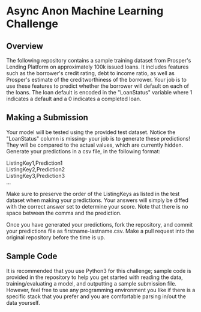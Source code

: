 # Async Anon Machine Learning Challenge 

## Overview 

The following repository contains a sample training dataset from Prosper's Lending Platform on approximately 100k issued loans. It includes features such as the borrower's credit rating, debt to income ratio, as well as Prosper's estimate of the creditworthiness of the borrower. Your job is to use these features to predict whether the borrower will default on each of the loans. The loan default is encoded in the "LoanStatus" variable where 1 indicates a default and a 0 indicates a completed loan. 

## Making a Submission 

Your model will be tested using the provided test dataset. Notice the "LoanStatus" column is missing- your job is to generate these predictions! They will be compared to the actual values, which are currently hidden. Generate your predictions in a csv file, in the following format: 

ListingKey1,Prediction1   
ListingKey2,Prediction2  
ListingKey3,Prediction3  
...

Make sure to preserve the order of the ListingKeys as listed in the test dataset when making your predictions. Your answers will simply be diffed with the correct answer set to determine your score. Note that there is no space between the comma and the prediction. 

Once you have generated your predictions, fork the repository, and commit your predictions file as firstname-lastname.csv. Make a pull request into the original repository before the time is up.

## Sample Code

It is recommended that you use Python3 for this challenge; sample code is provided in the repository to help you get started with reading the data, training/evaluating a model, and outputting a sample submission file. However, feel free to use any programming environment you like if there is a specific stack that you prefer and you are comfortable parsing in/out the data yourself. 
